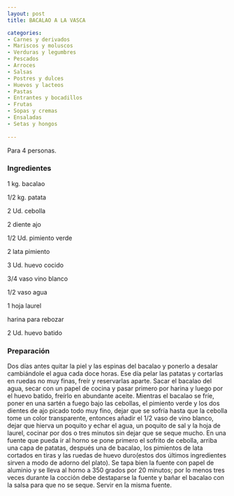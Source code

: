 ```yaml
---
layout: post
title: BACALAO A LA VASCA

categories:
- Carnes y derivados
- Mariscos y moluscos
- Verduras y legumbres
- Pescados
- Arroces
- Salsas
- Postres y dulces
- Huevos y lacteos
- Pastas
- Entrantes y bocadillos
- Frutas
- Sopas y cremas
- Ensaladas
- Setas y hongos
 
---
```

Para 4 personas.

<h3>Ingredientes</h3>

1 kg. bacalao

1/2 kg. patata

2 Ud. cebolla

2 diente ajo

1/2 Ud. pimiento verde

2 lata pimiento

3 Ud. huevo cocido

3/4 vaso vino blanco

1/2 vaso agua

1 hoja laurel

harina para rebozar

2 Ud. huevo batido

<h3>Preparación</h3>

Dos días antes quitar la piel y las espinas del bacalao y ponerlo a desalar cambiándole el agua cada doce horas. Ese día pelar las patatas y cortarlas en ruedas no muy finas, freír y reservarlas aparte. Sacar el bacalao del agua, secar con un papel de cocina y pasar primero por harina y luego por el huevo batido, freírlo en abundante aceite. Mientras el bacalao se fríe, poner en una sartén a fuego bajo las cebollas, el pimiento verde y los dos dientes de ajo picado todo muy fino, dejar que se sofría hasta que la cebolla tome un color transparente, entonces añadir el 1/2 vaso de vino blanco, dejar que hierva un poquito y echar el agua, un poquito de sal y la hoja de laurel, cocinar por dos o tres minutos sin dejar que se seque mucho. En una fuente que pueda ir al horno se pone primero el sofrito de cebolla, arriba una capa de patatas, después una de bacalao, los pimientos de lata cortados en tiras y las ruedas de huevo duro(estos dos últimos ingredientes sirven a modo de adorno del plato). Se tapa bien la fuente con papel de aluminio y se lleva al horno a 350 grados por 20 minutos; por lo menos tres veces durante la cocción debe destaparse la fuente y bañar el bacalao con la salsa para que no se seque. Servir en la misma fuente.


